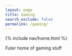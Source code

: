 ```yaml
---
layout: page 
title: Gaming
search_exclude: false
permalink: /gaming/
---
```

{% include nav/home.html %}


Futer home of gaming stuff